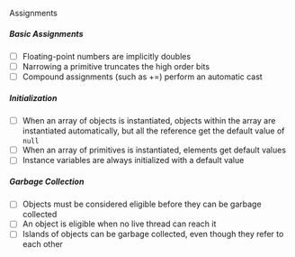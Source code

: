 Assignments

##### Basic Assignments

- [ ] Floating-point numbers are implicitly doubles
- [ ] Narrowing a primitive truncates the high order bits
- [ ] Compound assignments (such as +=) perform an automatic cast

##### Initialization

- [ ] When an array of objects is instantiated, objects within the array are instantiated automatically, but all the reference get the default value of `null`
- [ ] When an array of primitives is instantiated, elements get default values
- [ ] Instance variables are always initialized with a default value

##### Garbage Collection

- [ ] Objects must be considered eligible before they can be garbage collected
- [ ] An object is eligible when no live thread can reach it
- [ ] Islands of objects can be garbage collected, even though they refer to each other
